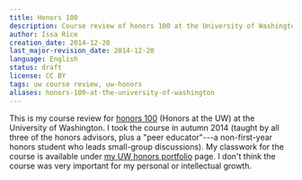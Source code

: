 ```yaml
---
title: Honors 100
description: Course review of honors 100 at the University of Washington
author: Issa Rice
creation_date: 2014-12-20
last_major-revision_date: 2014-12-20
language: English
status: draft
license: CC BY
tags: uw course review, uw-honors
aliases: honors-100-at-the-university-of-washington
---
```


This is my course review for [honors 100](https://depts.washington.edu/uwhonors/courses/honors100/) (Honors at the UW) at the University of Washington.
I took the course in autumn 2014 (taught by all three of the honors advisors, plus a "peer educator"---a non-first-year honors student who leads small-group discussions).
My classwork for the course is available under [my UW honors portfolio]() page.
I don't think the course was very important for my personal or intellectual growth.
